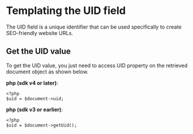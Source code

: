 # Templating the UID field

The UID field is a unique identifier that can be used specifically to create SEO-friendly website URLs.

## Get the UID value

To get the UID value, you just need to access UID property on the retrieved document object as shown below.

**php (sdk v4 or later)**:

```
<?php
$uid = $document->uid;
```

**php (sdk v3 or earlier)**:

```
<?php
$uid = $document->getUid();
```

